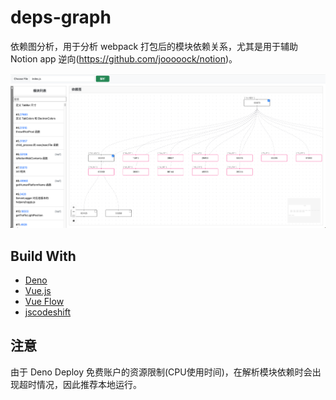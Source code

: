 # deps-graph

依赖图分析，用于分析 webpack 打包后的模块依赖关系，尤其是用于辅助 Notion app 逆向(https://github.com/jooooock/notion)。

![poster.png](assets/poster.png)


## Build With

- [Deno](https://deno.com/)
- [Vue.js](https://vuejs.org/)
- [Vue Flow](https://vueflow.dev/)
- [jscodeshift](https://github.com/facebook/jscodeshift)


## 注意

由于 Deno Deploy 免费账户的资源限制(CPU使用时间)，在解析模块依赖时会出现超时情况，因此推荐本地运行。

